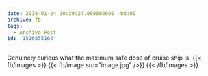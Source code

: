 ```yaml
---
date: 2018-01-24 20:39:24.000000000 -08:00
archive: fb
tags: 
  - Archive Post
id: '1516855164'
---
```


Genuinely curious what the maximum safe dose of cruise ship is.
{{< fb/images >}}
{{< fb/image src="image.jpg" />}}
{{< /fb/images >}}
